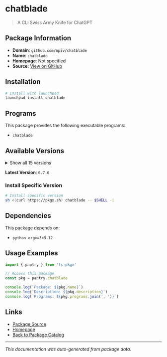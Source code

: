 # chatblade

> A CLI Swiss Army Knife for ChatGPT

## Package Information

- **Domain**: `github.com/npiv/chatblade`
- **Name**: `chatblade`
- **Homepage**: Not specified
- **Source**: [View on GitHub](https://github.com/pkgxdev/pantry/tree/main/projects/github.com/npiv/chatblade/package.yml)

## Installation

```bash
# Install with launchpad
launchpad install chatblade
```

## Programs

This package provides the following executable programs:

- `chatblade`

## Available Versions

<details>
<summary>Show all 15 versions</summary>

- `0.7.0`, `0.6.4`, `0.6.3`, `0.6.2`, `0.5.0`
- `0.4.0`, `0.3.4`, `0.3.3`, `0.3.1`, `0.3.0`
- `0.2.3`, `0.2.2`, `0.2.1`, `0.2.0`, `0.1.1`

</details>

**Latest Version**: `0.7.0`

### Install Specific Version

```bash
# Install specific version
sh <(curl https://pkgx.sh) chatblade -- $SHELL -i
```

## Dependencies

This package depends on:

- `python.org>=3<3.12`

## Usage Examples

```typescript
import { pantry } from 'ts-pkgx'

// Access this package
const pkg = pantry.chatblade

console.log(`Package: ${pkg.name}`)
console.log(`Description: ${pkg.description}`)
console.log(`Programs: ${pkg.programs.join(', ')}`)
```

## Links

- [Package Source](https://github.com/pkgxdev/pantry/tree/main/projects/github.com/npiv/chatblade/package.yml)
- [Homepage](#)
- [Back to Package Catalog](../../package-catalog.md)

---

*This documentation was auto-generated from package data.*
